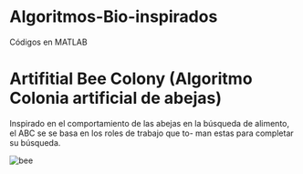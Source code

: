 # Algoritmos-Bio-inspirados
Códigos en MATLAB

# Artifitial Bee Colony (Algoritmo Colonia artificial de abejas)

Inspirado en el comportamiento de las abejas en la búsqueda de alimento, el ABC se se basa en los roles de trabajo que to- man estas para completar su búsqueda.

![bee](https://github.com/user-attachments/assets/807749d3-9ce2-4933-b179-95eea86448de)
